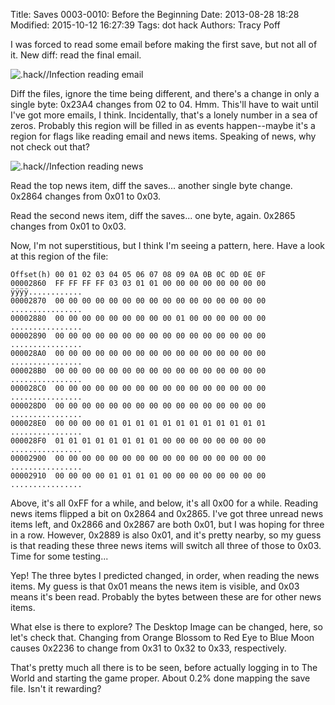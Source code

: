 Title: Saves 0003-0010: Before the Beginning
Date: 2013-08-28 18:28
Modified: 2015-10-12 16:27:39
Tags: dot hack
Authors: Tracy Poff

I was forced to read some email before making the first save, but not all of it. New diff: read the final email.

![.hack//Infection reading email]({filename}images/dhi-mail-0003.jpg)

Diff the files, ignore the time being different, and there's a change in only a single byte: 0x23A4 changes from 02 to 04. Hmm. This'll have to wait until I've got more emails, I think. Incidentally, that's a lonely number in a sea of zeros. Probably this region will be filled in as events happen--maybe it's a region for flags like reading email and news items. Speaking of news, why not check out that?

![.hack//Infection reading news]({filename}images/dhi-news-0004.jpg)

Read the top news item, diff the saves... another single byte change. 0x2864 changes from 0x01 to 0x03.

Read the second news item, diff the saves... one byte, again. 0x2865 changes from 0x01 to 0x03.

Now, I'm not superstitious, but I think I'm seeing a pattern, here. Have a look at this region of the file:

```
Offset(h) 00 01 02 03 04 05 06 07 08 09 0A 0B 0C 0D 0E 0F
00002860  FF FF FF FF 03 03 01 01 00 00 00 00 00 00 00 00  ÿÿÿÿ............
00002870  00 00 00 00 00 00 00 00 00 00 00 00 00 00 00 00  ................
00002880  00 00 00 00 00 00 00 00 00 01 00 00 00 00 00 00  ................
00002890  00 00 00 00 00 00 00 00 00 00 00 00 00 00 00 00  ................
000028A0  00 00 00 00 00 00 00 00 00 00 00 00 00 00 00 00  ................
000028B0  00 00 00 00 00 00 00 00 00 00 00 00 00 00 00 00  ................
000028C0  00 00 00 00 00 00 00 00 00 00 00 00 00 00 00 00  ................
000028D0  00 00 00 00 00 00 00 00 00 00 00 00 00 00 00 00  ................
000028E0  00 00 00 00 01 01 01 01 01 01 01 01 01 01 01 01  ................
000028F0  01 01 01 01 01 01 01 01 00 00 00 00 00 00 00 00  ................
00002900  00 00 00 00 00 00 00 00 00 00 00 00 00 00 00 00  ................
00002910  00 00 00 00 01 01 01 01 00 00 00 00 00 00 00 00  ................
```

Above, it's all 0xFF for a while, and below, it's all 0x00 for a while. Reading news items flipped a bit on 0x2864 and 0x2865. I've got three unread news items left, and 0x2866 and 0x2867 are both 0x01, but I was hoping for three in a row. However, 0x2889 is also 0x01, and it's pretty nearby, so my guess is that reading these three news items will switch all three of those to 0x03. Time for some testing...

Yep! The three bytes I predicted changed, in order, when reading the news items. My guess is that 0x01 means the news item is visible, and 0x03 means it's been read. Probably the bytes between these are for other news items.

What else is there to explore? The Desktop Image can be changed, here, so let's check that. Changing from Orange Blossom to Red Eye to Blue Moon causes 0x2236 to change from 0x31 to 0x32 to 0x33, respectively.

That's pretty much all there is to be seen, before actually logging in to The World and starting the game proper. About 0.2% done mapping the save file. Isn't it rewarding?
